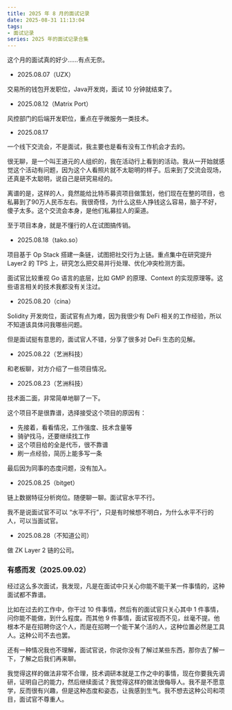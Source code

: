```yaml
---
title: 2025 年 8 月的面试记录
date: 2025-08-31 11:13:04
tags: 
- 面试记录
series: 2025 年的面试记录合集
---
```


这个月的面试真的好少……有点无奈。

- 2025.08.07（UZX）

交易所的钱包开发职位，Java开发岗，面试 10 分钟就结束了。

- 2025.08.12（Matrix Port）

风控部门的后端开发职位，重点在乎微服务一类技术。

<!--

- 2025.08.14

这家公司希望我以兼职（代码外包）的形式参与到项目开发中，我目前答应了。目前我需要开发的是钱包后端类型的服务，让 APP 端能查余额、查交易什么的。做这个事情就不是为了钱，只是顺手做点事情而已。

接这个活的主要原因有：
- 和项目负责人建立联系，也许后续能有更多机会
- 帮忙的心态，也不至于让自己的空窗期没事干
- 不太指望钱，我也不太会估算，也许最后交付的时候，按照 100 RMB/小时 报价

-->


- 2025.08.17

一个线下交流会，不是面试，我主要也是看有没有工作机会才去的。

很无聊，是一个叫王道元的人组织的，我在活动行上看到的活动。我从一开始就感觉这个活动有问题，因为这个人看照片就不太聪明的样子。后来到了交流会现场，还真是不太聪明，说自己是研究易经的。

离谱的是，这样的人，竟然能给比特币募资项目做策划，他们现在在整的项目，也私募到了90万人民币左右。我很奇怪，为什么这些人挣钱这么容易，脑子不好，傻子太多。这个交流会本身，是他们私募拉人的渠道。

至于项目本身，就是不懂行的人在试图搞传销。

- 2025.08.18（tako.so）

项目基于 Op Stack 搭建一条链，试图把社交行为上链。重点集中在研究提升 Layer2 的 TPS 上，研究怎么把交易并行处理、优化冲突检测方面。

面试官比较重视 Go 语言的底层，比如 GMP 的原理、Context 的实现原理等。这些语言相关的技术我都没有关注过。

- 2025.08.20（cina）

Solidity 开发岗位，面试官有点为难，因为我很少有 DeFi 相关的工作经验，所以不知道该具体问我哪些问题。

但是面试挺有意思的，面试官人不错，分享了很多对 DeFi 生态的见解。


- 2025.08.22（艺洲科技）

和老板聊，对方介绍了一些项目情况。

- 2025.08.23（艺洲科技）

技术面二面，非常简单地聊了一下。

这个项目不是很靠谱，选择接受这个项目的原因有：
- 先接着，看看情况，工作强度、技术含量等
- 骑驴找马，还要继续找工作
- 这个项目给的全是代币，很不靠谱
- 刷一点经验，简历上能多写一条

最后因为同事的态度问题，没有加入。

- 2025.08.25（bitget）

链上数据特征分析岗位。随便聊一聊。面试官水平不行。

我不是说面试官不可以 “水平不行”，只是有时候想不明白，为什么水平不行的人，可以当面试官。

- 2025.08.28（不知道公司）

做 ZK Layer 2 链的公司。

<!--

- 2025.08.31（Venture Labs）

随便聊聊。

-->

### 有感而发（2025.09.02）

经过这么多次面试，我发现，凡是在面试中只关心你能不能干某一件事情的，这种面试都不靠谱。

比如在过去的工作中，你干过 10 件事情，然后有的面试官只关心其中 1 件事情，问你能不能做，到什么程度。而其他 9 件事情，面试官视而不见，丝毫不提。他根本不是在招聘你这个人，而是在招聘一个能干某个活的人，这种位置必然是工具人。这种公司不去也罢。

还有一种情况我也不理解，面试官说，你说你没有了解过某些东西，那你去了解一下，了解之后我们再来聊。

我觉得这样的做法非常不合理，技术调研本就是工作之中的事情，现在你要我先调研，证明自己的能力，然后继续面试？我觉得这样的做法很侮辱人。我不是不愿意学，反而很有兴趣，但是这种态度和姿态，让我感到生气。我不想去这种公司和项目，面试官不尊重人。

